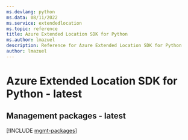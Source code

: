 ```yaml
---
ms.devlang: python
ms.data: 08/11/2022
ms.service: extendedlocation
ms.topic: reference
title: Azure Extended Location SDK for Python
ms.author: lmazuel
description: Reference for Azure Extended Location SDK for Python
author: lmazuel
---
```

# Azure Extended Location SDK for Python - latest

## Management packages - latest
[!INCLUDE [mgmt-packages](extended-location-mgmt-index.md)]